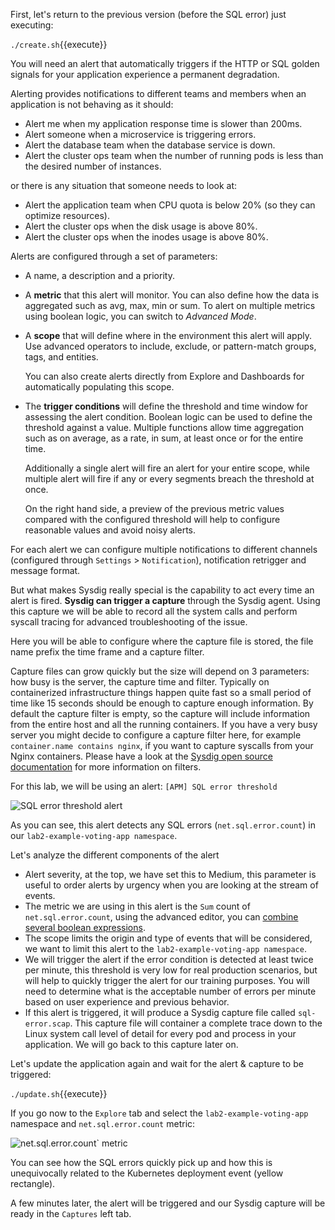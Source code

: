 First, let's return to the previous version (before the SQL error) just executing:

`./create.sh`{{execute}}

You will need an alert that automatically triggers if the HTTP or SQL golden signals for your application experience a permanent degradation.

Alerting provides notifications to different teams and members when an application is not behaving as it should:

- Alert me when my application response time is slower than 200ms.
- Alert someone when a microservice is triggering errors.
- Alert the database team when the database service is down.
- Alert the cluster ops team when the number of running pods is less than the desired number of instances.

or there is any situation that someone needs to look at:

- Alert the application team when CPU quota is below 20% (so they can optimize resources).
- Alert the cluster ops when the disk usage is above 80%.
- Alert the cluster ops when the inodes usage is above 80%.

Alerts are configured through a set of parameters:

- A name, a description and a priority.
- A **metric** that this alert will monitor. You can also define how the data is aggregated such as avg, max, min or sum. To alert on multiple metrics using boolean logic, you can switch to _Advanced Mode_.
- A **scope** that will define where in the environment this alert will apply. Use advanced operators to include, exclude, or pattern-match groups, tags, and entities.
  
  You can also create alerts directly from Explore and Dashboards for automatically populating this scope.
- The **trigger conditions** will define the threshold and time window for assessing the alert condition. Boolean logic can be used to define the threshold against a value. Multiple functions allow time aggregation such as on average, as a rate, in sum, at least once or for the entire time.
  
  Additionally a single alert will fire an alert for your entire scope, while multiple alert will fire if any or every segments breach the threshold at once.
  
  On the right hand side, a preview of the previous metric values compared with the configured threshold will help to configure reasonable values and avoid noisy alerts.

For each alert we can configure multiple notifications to different channels (configured through `Settings` &gt; `Notification`), notification retrigger and message format.

But what makes Sysdig really special is the capability to act every time an alert is fired. **Sysdig can trigger a capture** through the Sysdig agent. Using this capture we will be able to record all the system calls and perform syscall tracing for advanced troubleshooting of the issue.

Here you will be able to configure where the capture file is stored, the file name prefix the time frame and a capture filter.

Capture files can grow quickly but the size will depend on 3 parameters: how busy is the server, the capture time and filter. Typically on containerized infrastructure things happen quite fast so a small period of time like 15 seconds should be enough to capture enough information. By default the capture filter is empty, so the capture will include information from the entire host and all the running containers. If you have a very busy server you might decide to configure a capture filter here, for example `container.name contains nginx`, if you want to capture syscalls from your Nginx containers. Please have a look at the [Sysdig open source documentation](https://github.com/draios/sysdig/wiki/sysdig-user-guide) for more information on filters.

For this lab, we will be using an alert: `[APM] SQL error threshold`

![SQL error threshold alert](/sysdig/scenarios/monitor-lab02/assets/image13.png)

As you can see, this alert detects any SQL errors (`net.sql.error.count`) in our `lab2-example-voting-app namespace`.

Let's analyze the different components of the alert

- Alert severity, at the top, we have set this to Medium, this parameter is useful to order alerts by urgency when you are looking at the stream of events.
- The metric we are using in this alert is the `Sum` count of `net.sql.error.count`, using the advanced editor, you can [combine several boolean expressions](https://sysdigdocs.atlassian.net/wiki/spaces/Monitor/pages/205324292/Alerts#Alerts-AdvancedAlertThresholds).
- The scope limits the origin and type of events that will be considered, we want to limit this alert to the `lab2-example-voting-app namespace`.
- We will trigger the alert if the error condition is detected at least twice per minute, this threshold is very low for real production scenarios, but will help to quickly trigger the alert for our training purposes. You will need to determine what is the acceptable number of errors per minute based on user experience and previous behavior.
- If this alert is triggered, it will produce a Sysdig capture file called `sql-error.scap`. This capture file will container a complete trace down to the Linux system call level of detail for every pod and process in your application. We will go back to this capture later on.

Let's update the application again and wait for the alert & capture to be triggered:

`./update.sh`{{execute}}

If you go now to the `Explore` tab and select the `lab2-example-voting-app` namespace and `net.sql.error.count` metric:

![net.sql.error.count` metric](/sysdig/scenarios/monitor-lab02/assets/image14.png)

You can see how the SQL errors quickly pick up and how this is unequivocally related to the Kubernetes deployment event (yellow rectangle).

A few minutes later, the alert will be triggered and our Sysdig capture will be ready in the `Captures` left tab.
